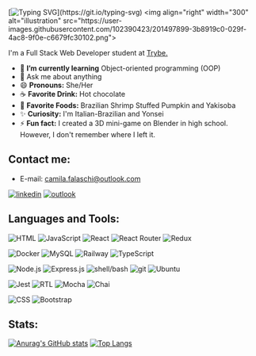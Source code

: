 [![Typing SVG](https://readme-typing-svg.demolab.com/?lines=Hi+there+👋,+I'm+Camila.;Nice+to+meet+you!)](https://git.io/typing-svg)
<img align="right" width="300" alt="illustration" src="https://user-images.githubusercontent.com/102390423/201497899-3b8919c0-029f-4ac8-9f0e-c6679fc30102.png">
<p align="left">I'm a Full Stack Web Developer student at <a href="https://www.betrybe.com/" target="blank">Trybe.</a></p>
<!--
**Camila-Falaschi/Camila-Falaschi** is a ✨ _special_ ✨ repository because its `README.md` (this file) appears on your GitHub profile.
-->

- 🌱 **I’m currently learning** Object-oriented programming (OOP)
- 💬 Ask me about anything
- 😄 **Pronouns:** She/Her
- ☕ **Favorite Drink:** Hot chocolate
- 🍲 **Favorite Foods:** Brazilian Shrimp Stuffed Pumpkin and Yakisoba
- ✨ **Curiosity:** I'm Italian-Brazilian and Yonsei
- ⚡ **Fun fact:** I created a 3D mini-game on Blender in high school. However, I don't remember where I left it.

## Contact me:
- E-mail: camila.falaschi@outlook.com

[![linkedin](https://img.shields.io/badge/LinkedIn-0077B5?style=for-the-badge&logo=linkedin&logoColor=white)](https://www.linkedin.com/in/camila-falaschi/)
[![outlook](https://img.shields.io/badge/Microsoft_Outlook-0078D4?style=for-the-badge&logo=microsoft-outlook&logoColor=white)](mailto:camila.falaschi@outlook.com)

## Languages and Tools:
![HTML](https://img.shields.io/badge/HTML5-E34F26?style=for-the-badge&logo=html5&logoColor=white)
![JavaScript](https://img.shields.io/badge/JavaScript-323330?style=for-the-badge&logo=javascript&logoColor=F7DF1E)
![React](https://img.shields.io/badge/React-20232A?style=for-the-badge&logo=react&logoColor=61DAFB)
![React Router](https://img.shields.io/badge/React_Router-CA4245?style=for-the-badge&logo=react-router&logoColor=white)
![Redux](https://img.shields.io/badge/Redux-593D88?style=for-the-badge&logo=redux&logoColor=white)

![Docker](https://img.shields.io/badge/Docker-2496ED?style=for-the-badge&logo=docker&logoColor=white)
![MySQL](https://img.shields.io/badge/MySQL-005C84?style=for-the-badge&logo=mysql&logoColor=white)
![Railway](https://img.shields.io/badge/Railway-131415?style=for-the-badge&logo=railway&logoColor=white)
![TypeScript](https://img.shields.io/badge/TypeScript-007ACC?style=for-the-badge&logo=typescript&logoColor=white)

![Node.js](https://img.shields.io/badge/Node.js-43853D?style=for-the-badge&logo=node.js&logoColor=white)
![Express.js](https://img.shields.io/badge/Express.js-404D59?style=for-the-badge)
![shell/bash](https://img.shields.io/badge/Shell_Script-121011?style=for-the-badge&logo=gnu-bash&logoColor=white)
![git](https://img.shields.io/badge/Git-E34F26?style=for-the-badge&logo=git&logoColor=white)
![Ubuntu](https://img.shields.io/badge/Ubuntu-E95420?style=for-the-badge&logo=ubuntu&logoColor=white)

![Jest](https://img.shields.io/badge/Jest-C21325?style=for-the-badge&logo=jest&logoColor=white)
![RTL](https://img.shields.io/badge/-TestingLibrary-%23E33332?style=for-the-badge&logo=testing-library&logoColor=white)
![Mocha](https://img.shields.io/badge/Mocha-8D6748?style=for-the-badge&logo=Mocha&logoColor=white)
![Chai](https://img.shields.io/badge/chai-A30701?style=for-the-badge&logo=chai&logoColor=white)

![CSS](https://img.shields.io/badge/CSS3-1572B6?style=for-the-badge&logo=css3&logoColor=white)
![Bootstrap](https://img.shields.io/badge/Bootstrap-563D7C?style=for-the-badge&logo=bootstrap&logoColor=white)

## Stats:
[![Anurag's GitHub stats](https://github-readme-stats.vercel.app/api?username=camila-falaschi&show_icons=true&theme=github_dark)](https://github.com/anuraghazra/github-readme-stats)
[![Top Langs](https://github-readme-stats.vercel.app/api/top-langs/?username=camila-falaschi&theme=github_dark&layout=compact)](https://github.com/anuraghazra/github-readme-stats)
